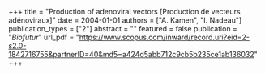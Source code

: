 +++
title = "Production of adenoviral vectors [Production de vecteurs adénoviraux]"
date = 2004-01-01
authors = ["A. Kamen", "I. Nadeau"]
publication_types = ["2"]
abstract = ""
featured = false
publication = "*Biofutur*"
url_pdf = "https://www.scopus.com/inward/record.uri?eid=2-s2.0-1842716755&partnerID=40&md5=a424d5abb712c9cb5b235ce1ab136032"
+++

